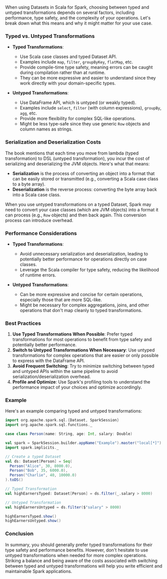 When using Datasets in Scala for Spark, choosing between typed and untyped transformations depends on several factors, including performance, type safety, and the complexity of your operations. Let's break down what this means and why it might matter for your use case.

### Typed vs. Untyped Transformations

- **Typed Transformations**:
  - Use Scala case classes and typed Dataset API.
  - Examples include `map`, `filter`, `groupByKey`, `flatMap`, etc.
  - Provide compile-time type safety, meaning errors can be caught during compilation rather than at runtime.
  - They can be more expressive and easier to understand since they work directly with your domain-specific types.

- **Untyped Transformations**:
  - Use DataFrame API, which is untyped (or weakly typed).
  - Examples include `select`, `filter` (with column expressions), `groupBy`, `agg`, etc.
  - Provide more flexibility for complex SQL-like operations.
  - Might be less type-safe since they use generic `Row` objects and column names as strings.

### Serialization and Deserialization Costs

The book mentions that each time you move from lambda (typed transformation) to DSL (untyped transformation), you incur the cost of serializing and deserializing the JVM objects. Here's what that means:

- **Serialization** is the process of converting an object into a format that can be easily stored or transmitted (e.g., converting a Scala case class to a byte array).
- **Deserialization** is the reverse process: converting the byte array back into a Scala case class.

When you use untyped transformations on a typed Dataset, Spark may need to convert your case classes (which are JVM objects) into a format it can process (e.g., `Row` objects) and then back again. This conversion process can introduce overhead.

### Performance Considerations

- **Typed Transformations**:
  - Avoid unnecessary serialization and deserialization, leading to potentially better performance for operations directly on case classes.
  - Leverage the Scala compiler for type safety, reducing the likelihood of runtime errors.

- **Untyped Transformations**:
  - Can be more expressive and concise for certain operations, especially those that are more SQL-like.
  - Might be necessary for complex aggregations, joins, and other operations that don't map cleanly to typed transformations.

### Best Practices

1. **Use Typed Transformations When Possible**: Prefer typed transformations for most operations to benefit from type safety and potentially better performance.
2. **Switch to Untyped Transformations When Necessary**: Use untyped transformations for complex operations that are easier or only possible to express with the DataFrame API.
3. **Avoid Frequent Switching**: Try to minimize switching between typed and untyped APIs within the same pipeline to avoid serialization/deserialization overhead.
4. **Profile and Optimize**: Use Spark's profiling tools to understand the performance impact of your choices and optimize accordingly.

### Example

Here's an example comparing typed and untyped transformations:

```scala
import org.apache.spark.sql.{Dataset, SparkSession}
import org.apache.spark.sql.functions._

case class Person(name: String, age: Int, salary: Double)

val spark = SparkSession.builder.appName("Example").master("local[*]").getOrCreate()
import spark.implicits._

// Create a typed Dataset
val ds: Dataset[Person] = Seq(
  Person("Alice", 30, 8000.0),
  Person("Bob", 35, 6000.0),
  Person("Charlie", 40, 10000.0)
).toDS()

// Typed Transformation
val highEarnersTyped: Dataset[Person] = ds.filter(_.salary > 8000)

// Untyped Transformation
val highEarnersUntyped = ds.filter($"salary" > 8000)

highEarnersTyped.show()
highEarnersUntyped.show()
```

### Conclusion

In summary, you should generally prefer typed transformations for their type safety and performance benefits. However, don't hesitate to use untyped transformations when needed for more complex operations. Striking a balance and being aware of the costs associated with switching between typed and untyped transformations will help you write efficient and maintainable Spark applications.